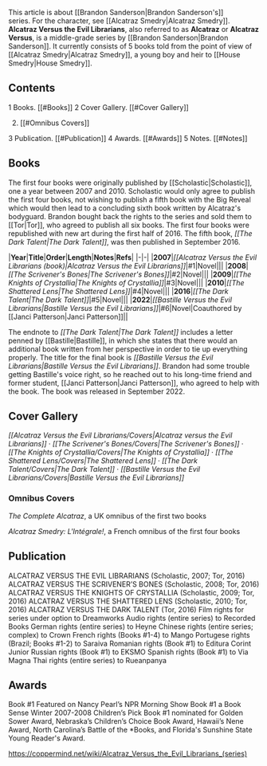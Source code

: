 This article is about [[Brandon Sanderson\|Brandon Sanderson's]] series. For the character, see [[Alcatraz Smedry\|Alcatraz Smedry]].
**Alcatraz Versus the Evil Librarians**, also referred to as **Alcatraz** or **Alcatraz Versus**, is a middle-grade series by [[Brandon Sanderson\|Brandon Sanderson]]. It currently consists of 5 books told from the point of view of [[Alcatraz Smedry\|Alcatraz Smedry]], a young boy and heir to [[House Smedry\|House Smedry]].

## Contents

1 Books. [[#Books]] 
2 Cover Gallery. [[#Cover Gallery]] 

2. [[#Omnibus Covers]] 


3 Publication. [[#Publication]] 
4 Awards. [[#Awards]] 
5 Notes. [[#Notes]] 


## Books
The first four books were originally published by [[Scholastic\|Scholastic]], one a year between 2007 and 2010. Scholastic would only agree to publish the first four books, not wishing to publish a fifth book with the Big Reveal which would then lead to a concluding sixth book written by Alcatraz's bodyguard. Brandon bought back the rights to the series and sold them to [[Tor\|Tor]], who agreed to publish all six books. The first four books were republished with new art during the first half of 2016. The fifth book, *[[The Dark Talent\|The Dark Talent]]*, was then published in September 2016.

|**Year**|**Title**|**Order**|**Length**|**Notes**|**Refs**|
|-|-|
|**2007**|*[[Alcatraz Versus the Evil Librarians (book)\|Alcatraz Versus the Evil Librarians]]*|#1|Novel|||
|**2008**|*[[The Scrivener's Bones\|The Scrivener's Bones]]*|#2|Novel|||
|**2009**|*[[The Knights of Crystallia\|The Knights of Crystallia]]*|#3|Novel|||
|**2010**|*[[The Shattered Lens\|The Shattered Lens]]*|#4|Novel|||
|**2016**|*[[The Dark Talent\|The Dark Talent]]*|#5|Novel|||
|**2022**|*[[Bastille Versus the Evil Librarians\|Bastille Versus the Evil Librarians]]*|#6|Novel|Coauthored by [[Janci Patterson\|Janci Patterson]]||

The endnote to *[[The Dark Talent\|The Dark Talent]]* includes a letter penned by [[Bastille\|Bastille]], in which she states that there would an additional book written from her perspective in order to tie up everything properly. The title for the final book is *[[Bastille Versus the Evil Librarians\|Bastille Versus the Evil Librarians]]*. Brandon had some trouble getting Bastille's voice right, so he reached out to his long-time friend and former student, [[Janci Patterson\|Janci Patterson]], who agreed to help with the book. The book was released in September 2022.

## Cover Gallery
*[[Alcatraz Versus the Evil Librarians/Covers\|Alcatraz versus the Evil Librarians]]* · *[[The Scrivener's Bones/Covers\|The Scrivener's Bones]]* · *[[The Knights of Crystallia/Covers\|The Knights of Crystallia]]* · *[[The Shattered Lens/Covers\|The Shattered Lens]]* · *[[The Dark Talent/Covers\|The Dark Talent]]* · *[[Bastille Versus the Evil Librarians/Covers\|Bastille Versus the Evil Librarians]]*
### Omnibus Covers




*The Complete Alcatraz*, a UK omnibus of the first two books






*Alcatraz Smedry: L'Intégrale!*, a French omnibus of the first four books




## Publication

ALCATRAZ VERSUS THE EVIL LIBRARIANS (Scholastic, 2007; Tor, 2016)
ALCATRAZ VERSUS THE SCRIVENER’S BONES (Scholastic, 2008; Tor, 2016)
ALCATRAZ VERSUS THE KNIGHTS OF CRYSTALLIA (Scholastic, 2009; Tor, 2016)
ALCATRAZ VERSUS THE SHATTERED LENS (Scholastic, 2010; Tor, 2016)
ALCATRAZ VERSUS THE DARK TALENT (Tor, 2016)
Film rights for series under option to Dreamworks
Audio rights (entire series) to Recorded Books
German rights (entire series) to Heyne
Chinese rights (entire series; complex) to Crown
French rights (Books #1-4) to Mango
Portugese rights (Brazil; Books #1-2) to Saraiva
Romanian rights (Book #1) to Editura Corint Junior
Russian rights (Book #1) to EKSMO
Spanish rights (Book #1) to Via Magna
Thai rights (entire series) to Rueanpanya

## Awards
Book #1 Featured on Nancy Pearl’s NPR Morning Show
Book #1 a Book Sense Winter 2007-2008 Children’s Pick
Book #1 nominated for Golden Sower Award, Nebraska’s Children’s Choice Book Award, Hawaii’s Nene Award, North Carolina’s Battle of the *Books, and Florida's Sunshine State Young Reader's Award.


https://coppermind.net/wiki/Alcatraz_Versus_the_Evil_Librarians_(series)